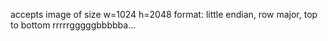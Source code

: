 accepts image of size w=1024 h=2048
format: little endian, row major, top to bottom
rrrrrgggggbbbbba...
